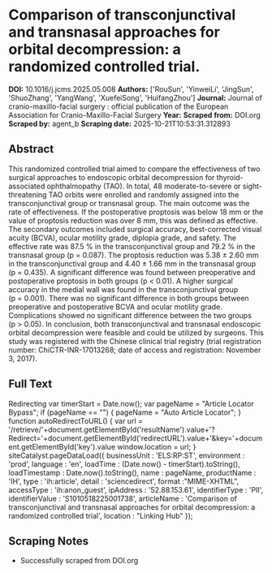 # Comparison of transconjunctival and transnasal approaches for orbital decompression: a randomized controlled trial.

**DOI:** 10.1016/j.jcms.2025.05.008
**Authors:** ['RouSun', 'YinweiLi', 'JingSun', 'ShuoZhang', 'YangWang', 'XuefeiSong', 'HuifangZhou']
**Journal:** Journal of cranio-maxillo-facial surgery : official publication of the European Association for Cranio-Maxillo-Facial Surgery
**Year:** 
**Scraped from:** DOI.org
**Scraped by:** agent_b
**Scraping date:** 2025-10-21T10:53:31.312893

## Abstract

This randomized controlled trial aimed to compare the effectiveness of two surgical approaches to endoscopic orbital decompression for thyroid-associated ophthalmopathy (TAO). In total, 48 moderate-to-severe or sight-threatening TAO orbits were enrolled and randomly assigned into the transconjunctival group or transnasal group. The main outcome was the rate of effectiveness. If the postoperative proptosis was below 18 mm or the value of proptosis reduction was over 8 mm, this was defined as effective. The secondary outcomes included surgical accuracy, best-corrected visual acuity (BCVA), ocular motility grade, diplopia grade, and safety. The effective rate was 87.5 % in the transconjunctival group and 79.2 % in the transnasal group (p = 0.087). The proptosis reduction was 5.38 ± 2.60 mm in the transconjunctival group and 4.40 ± 1.66 mm in the transnasal group (p = 0.435). A significant difference was found between preoperative and postoperative proptosis in both groups (p < 0.01). A higher surgical accuracy in the medial wall was found in the transconjunctival group (p = 0.001). There was no significant difference in both groups between preoperative and postoperative BCVA and ocular motility grade. Complications showed no significant difference between the two groups (p > 0.05). In conclusion, both transconjunctival and transnasal endoscopic orbital decompression were feasible and could be utilized by surgeons. This study was registered with the Chinese clinical trial registry (trial registration number: ChiCTR-INR-17013268; date of access and registration: November 3, 2017).

## Full Text

Redirecting var timerStart = Date.now(); var pageName = "Article Locator Bypass"; if (pageName == "") { pageName = "Auto Article Locator"; } function autoRedirectToURL() { var url = '/retrieve/'+document.getElementById('resultName').value+'?Redirect='+document.getElementById('redirectURL').value+'&key='+document.getElementById('key').value window.location = url; } siteCatalyst.pageDataLoad({ businessUnit : 'ELS:RP:ST', environment : 'prod', language : 'en', loadTime : (Date.now() - timerStart).toString(), loadTimestamp : Date.now().toString(), name : pageName, productName : 'IH', type : 'ih:article', detail : 'sciencedirect', format :"MIME-XHTML", accessType : 'ih:anon_guest', ipAddress : '52.88.153.61', identifierType : 'PII', identifierValue : 'S1010518225001738', articleName : 'Comparison of transconjunctival and transnasal approaches for orbital decompression: a randomized controlled trial', location : "Linking Hub" });

## Scraping Notes

- Successfully scraped from DOI.org
